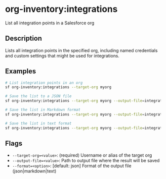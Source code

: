# org-inventory:integrations

List all integration points in a Salesforce org

## Description

Lists all integration points in the specified org, including named credentials and custom settings that might be used for integrations.

## Examples

```bash
# List integration points in an org
sf org-inventory:integrations --target-org myorg

# Save the list to a JSON file
sf org-inventory:integrations --target-org myorg --output-file=integrations.json

# Save the list in Markdown format
sf org-inventory:integrations --target-org myorg --output-file=integrations.md --format=markdown

# Save the list in text format
sf org-inventory:integrations --target-org myorg --output-file=integrations.txt --format=text
```

## Flags

- `--target-org=<value>`: (required) Username or alias of the target org
- `--output-file=<value>`: Path to output file where the result will be saved
- `--format=<option>`: [default: json] Format of the output file (json|markdown|text) 